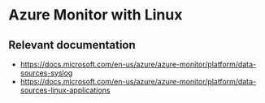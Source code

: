 Azure Monitor with Linux
========================


Relevant documentation
----------------------
* https://docs.microsoft.com/en-us/azure/azure-monitor/platform/data-sources-syslog
* https://docs.microsoft.com/en-us/azure/azure-monitor/platform/data-sources-linux-applications

